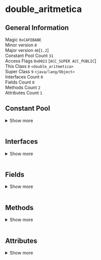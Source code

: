 # **double_aritmetica**

## **General Information**
Magic `0xCAFEBABE`  
Minor version `0`  
Major version `46`[`1.2`]  
Constant Pool Count `31`  
Access Flags `0x0021` [` ACC_SUPER ACC_PUBLIC `]  
This Class `8` `<double_aritmetica>`  
Super Class `9` `<java/lang/Object>`  
Interfaces Count `0`  
Fields Count `0`  
Methods Count `2`  
Attributes Count `1`

## **Constant Pool**  

<details> <summary>Show more</summary> <hr>

### [1] *CONSTANT_Methodref_info*
- Class Index `9`
- Name And Type Index `18`

### [2] *CONSTANT_Double_info*
- High Bytes `0x40588f5c`
- Low Bytes `0x28f5c28f`
- Double `98.24`

### [3] *(large numeric continued)*

### [4] *CONSTANT_Double_info*
- High Bytes `0x4060dbd7`
- Low Bytes `0xa3d70a4`
- Double `134.87`

### [5] *(large numeric continued)*

### [6] *CONSTANT_Fieldref_info*
- Class Index `19`
- Class Name `<java/lang/System>`
- Name And Type Index `20`
- Name And Type `<out:Ljava/io/PrintStream;>`

### [7] *CONSTANT_Methodref_info*
- Class Index `21`
- Name And Type Index `22`

### [8] *CONSTANT_Class_info*
- Name Index `23`
- Class Name `<double_aritmetica>`

### [9] *CONSTANT_Class_info*
- Name Index `24`
- Class Name `<java/lang/Object>`

### [10] *CONSTANT_Utf8_info*
- Length `6`
- Bytes [ `<init>`]

### [11] *CONSTANT_Utf8_info*
- Length `3`
- Bytes [ `()V`]

### [12] *CONSTANT_Utf8_info*
- Length `4`
- Bytes [ `Code`]

### [13] *CONSTANT_Utf8_info*
- Length `15`
- Bytes [ `LineNumberTable`]

### [14] *CONSTANT_Utf8_info*
- Length `4`
- Bytes [ `main`]

### [15] *CONSTANT_Utf8_info*
- Length `22`
- Bytes [ `([Ljava/lang/String;)V`]

### [16] *CONSTANT_Utf8_info*
- Length `10`
- Bytes [ `SourceFile`]

### [17] *CONSTANT_Utf8_info*
- Length `22`
- Bytes [ `double_aritmetica.java`]

### [18] *CONSTANT_NameAndType_info*
- Name Index `10`
- Descriptor Index `11`

### [19] *CONSTANT_Class_info*
- Name Index `25`
- Class Name `<java/lang/System>`

### [20] *CONSTANT_NameAndType_info*
- Name Index `26`
- Descriptor Index `27`

### [21] *CONSTANT_Class_info*
- Name Index `28`
- Class Name `<java/io/PrintStream>`

### [22] *CONSTANT_NameAndType_info*
- Name Index `29`
- Descriptor Index `30`

### [23] *CONSTANT_Utf8_info*
- Length `17`
- Bytes [ `double_aritmetica`]

### [24] *CONSTANT_Utf8_info*
- Length `16`
- Bytes [ `java/lang/Object`]

### [25] *CONSTANT_Utf8_info*
- Length `16`
- Bytes [ `java/lang/System`]

### [26] *CONSTANT_Utf8_info*
- Length `3`
- Bytes [ `out`]

### [27] *CONSTANT_Utf8_info*
- Length `21`
- Bytes [ `Ljava/io/PrintStream;`]

### [28] *CONSTANT_Utf8_info*
- Length `19`
- Bytes [ `java/io/PrintStream`]

### [29] *CONSTANT_Utf8_info*
- Length `7`
- Bytes [ `println`]

### [30] *CONSTANT_Utf8_info*
- Length `4`
- Bytes [ `(D)V`]

</details> <br>

## **Interfaces**

<details> <summary>Show more</summary> <hr>

</details><br>

## **Fields**

<details> <summary>Show more</summary> <hr>

</details><br>

## **Methods**
<details> <summary>Show more</summary> <hr>

### [0] `<init>` 
- Methods Access Flags `0x1` [` ACC_PUBLIC `]
- Name Index `10` `<<init>>`
- Descriptor Index `11` `<()V>`
- Attribute Count `1`
<details><summary>Show attributes</summary>

### [0] Code
- Generic info 
  - Attribute name index`12` `<Code>`
  - Attribute length `29`

- Specific info
  - Maximum stack size `1`
  - Maximum local variables `1`
  - Code length `5`
- Bytecode
```
0 aload_0
1 invokespecial #1 <java/lang/Object.<init> : ()V>  
4 return
```
### [0] LineNumberTable
- Generic info 
  - Attribute name index`13` `<LineNumberTable>`
  - Attribute length `6`

- Specific info
  - Line number table length `1`  

| Number | Start PC | Line Number |  
|--------|----------|-------------|  
|       0|         0|            6|  


</details><br>

### [1] `main` 
- Methods Access Flags `0x9` [` `]
- Name Index `14` `<main>`
- Descriptor Index `15` `<([Ljava/lang/String;)V>`
- Attribute Count `1`
<details><summary>Show attributes</summary>

### [0] Code
- Generic info 
  - Attribute name index`12` `<Code>`
  - Attribute length `118`

- Specific info
  - Maximum stack size `5`
  - Maximum local variables `5`
  - Code length `62`
- Bytecode
```
0 ldc2_w #2 <98.240000>  
3 dstore_1
4 ldc2_w #4 <134.870000>  
7 dstore_3
8 getstatic #6 <java/lang/System.out : Ljava/io/PrintStream;>  
11 dload_1
12 dload_3
13 dadd
14 invokevirtual #7 <java/io/PrintStream.println : (D)V>  
17 getstatic #6 <java/lang/System.out : Ljava/io/PrintStream;>  
20 dload_1
21 dload_3
22 dsub
23 invokevirtual #7 <java/io/PrintStream.println : (D)V>  
26 getstatic #6 <java/lang/System.out : Ljava/io/PrintStream;>  
29 dload_1
30 dload_3
31 dmul
32 invokevirtual #7 <java/io/PrintStream.println : (D)V>  
35 getstatic #6 <java/lang/System.out : Ljava/io/PrintStream;>  
38 dload_1
39 dload_3
40 ddiv
41 invokevirtual #7 <java/io/PrintStream.println : (D)V>  
44 getstatic #6 <java/lang/System.out : Ljava/io/PrintStream;>  
47 dload_1
48 dneg
49 invokevirtual #7 <java/io/PrintStream.println : (D)V>  
52 getstatic #6 <java/lang/System.out : Ljava/io/PrintStream;>  
55 dload_3
56 dload_1
57 drem
58 invokevirtual #7 <java/io/PrintStream.println : (D)V>  
61 return
```
### [0] LineNumberTable
- Generic info 
  - Attribute name index`13` `<LineNumberTable>`
  - Attribute length `38`

- Specific info
  - Line number table length `9`  

| Number | Start PC | Line Number |  
|--------|----------|-------------|  
|       0|         0|            8|  
|       1|         4|            9|  
|       2|         8|           10|  
|       3|        17|           11|  
|       4|        26|           12|  
|       5|        35|           13|  
|       6|        44|           14|  
|       7|        52|           15|  
|       8|        61|           16|  


</details><br>

</details><br>

## **Attributes**
<details> <summary>Show more</summary> <hr>

### [0] SourceFile
- Generic info 
  - Attribute name index`16` `<SourceFile>`
  - Attribute length `2`

- Specific info
  - Source file name index `17` `<double_aritmetica.java>`

</details><br>

